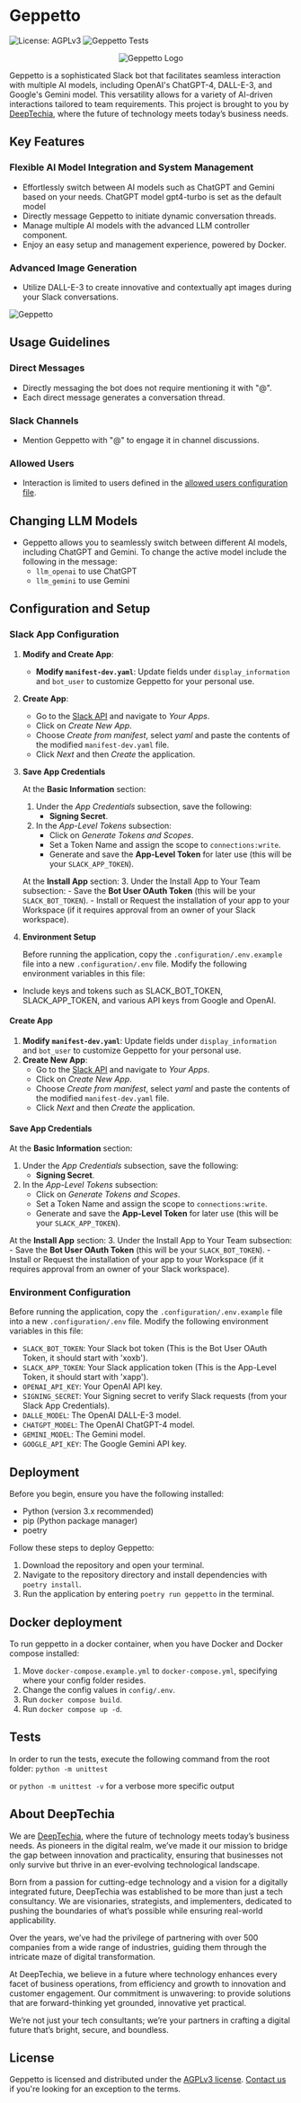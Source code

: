 # Geppetto

![License: AGPLv3](https://img.shields.io/badge/License-AGPL%20v3-blue.svg) 
![Geppetto Tests](https://github.com/Deeptechia/geppetto/actions/workflows/tests-python.yml/badge.svg)

<p align="center">
  <img src="./assets/GeppettoMini.png" alt="Geppetto Logo"/>
</p>

Geppetto is a sophisticated Slack bot that facilitates seamless interaction with multiple AI models, including OpenAI's ChatGPT-4, DALL-E-3, and Google's Gemini model. This versatility allows for a variety of AI-driven interactions tailored to team requirements. This project is brought to you by [DeepTechia](https://deeptechia.io/), where the future of technology meets today’s business needs.

## Key Features

### Flexible AI Model Integration and System Management

- Effortlessly switch between AI models such as ChatGPT and Gemini based on your needs. ChatGPT model gpt4-turbo is set as the default model
- Directly message Geppetto to initiate dynamic conversation threads.
- Manage multiple AI models with the advanced LLM controller component.
- Enjoy an easy setup and management experience, powered by Docker.

### Advanced Image Generation

- Utilize DALL-E-3 to create innovative and contextually apt images during your Slack conversations.

![Geppetto](/assets/Geppetto.gif)

## Usage Guidelines

### Direct Messages

- Directly messaging the bot does not require mentioning it with "@".
- Each direct message generates a conversation thread.

### Slack Channels

- Mention Geppetto with "@" to engage it in channel discussions.

### Allowed Users

- Interaction is limited to users defined in the [allowed users configuration file](./config/allowed-slack-ids.json).

## Changing LLM Models

- Geppetto allows you to seamlessly switch between different AI models, including ChatGPT and Gemini. To change the active model include the following in the message:
  - `llm_openai` to use ChatGPT
  - `llm_gemini` to use Gemini

## Configuration and Setup

### Slack App Configuration

1. **Modify and Create App**:
   - **Modify `manifest-dev.yaml`**: Update fields under `display_information` and `bot_user` to customize Geppetto for your personal use.
2. **Create App**:
   - Go to the  [Slack API](https://api.slack.com) and navigate to *Your Apps*.
   - Click on *Create New App*.
   - Choose *Create from manifest*, select *yaml* and paste the contents of the modified `manifest-dev.yaml` file.
   - Click *Next* and then *Create* the application.

3. **Save App Credentials**

   At the **Basic Information** section:
     1. Under the *App Credentials* subsection, save the following:
        - **Signing Secret**.
     2. In the *App-Level Tokens* subsection:
        - Click on *Generate Tokens and Scopes*.
        - Set a Token Name and assign the scope to `connections:write`.
        - Generate and save the **App-Level Token** for later use (this will be your `SLACK_APP_TOKEN`).

   At the **Install App** section:
      3. Under the Install App to Your Team subsection:
        - Save the **Bot User OAuth Token** (this will be your `SLACK_BOT_TOKEN`).
        - Install or Request the installation of your app to your Workspace (if it requires approval from an owner of your Slack workspace).

4. **Environment Setup**

    Before running the application, copy the `.configuration/.env.example` file into a new `.configuration/.env` file. Modify the following environment variables in this file:

- Include keys and tokens such as SLACK_BOT_TOKEN, SLACK_APP_TOKEN, and various API keys from Google and OpenAI.

#### Create App

1. **Modify `manifest-dev.yaml`**: Update fields under `display_information` and `bot_user` to customize Geppetto for your personal use.
2. **Create New App**:
    - Go to the [Slack API](https://api.slack.com) and navigate to *Your Apps*.
    - Click on *Create New App*.
    - Choose *Create from manifest*, select *yaml* and paste the contents of the modified `manifest-dev.yaml` file.
    - Click *Next* and then *Create* the application.

#### Save App Credentials

At the **Basic Information** section:

  1. Under the *App Credentials* subsection, save the following:
     - **Signing Secret**.
  2. In the *App-Level Tokens* subsection:
     - Click on *Generate Tokens and Scopes*.
     - Set a Token Name and assign the scope to `connections:write`.
     - Generate and save the **App-Level Token** for later use (this will be your `SLACK_APP_TOKEN`).

At the **Install App** section:
  3. Under the Install App to Your Team subsection:
     - Save the **Bot User OAuth Token** (this will be your `SLACK_BOT_TOKEN`).
     - Install or Request the installation of your app to your Workspace (if it requires approval from an owner of your Slack workspace).

### Environment Configuration

Before running the application, copy the `.configuration/.env.example` file into a new `.configuration/.env` file. Modify the following environment variables in this file:

- `SLACK_BOT_TOKEN`: Your Slack bot token (This is the Bot User OAuth Token, it should start with 'xoxb').
- `SLACK_APP_TOKEN`: Your Slack application token (This is the App-Level Token, it should start with 'xapp').
- `OPENAI_API_KEY`: Your OpenAI API key.
- `SIGNING_SECRET`: Your Signing secret to verify Slack requests (from your Slack App Credentials).
- `DALLE_MODEL`: The OpenAI DALL-E-3 model.
- `CHATGPT_MODEL`: The OpenAI ChatGPT-4 model.
- `GEMINI_MODEL`: The Gemini model.
- `GOOGLE_API_KEY`: The Google Gemini API key.

## Deployment

Before you begin, ensure you have the following installed:

- Python (version 3.x recommended)
- pip (Python package manager)
- poetry

Follow these steps to deploy Geppetto:

1. Download the repository and open your terminal.
2. Navigate to the repository directory and install dependencies with `poetry install`.
3. Run the application by entering `poetry run geppetto` in the terminal.

## Docker deployment
To run geppetto in a docker container, when you have Docker and Docker compose installed:

1. Move `docker-compose.example.yml` to `docker-compose.yml`, specifying where your config folder resides.
2. Change the config values in `config/.env`.
3. Run `docker compose build`.
4. Run `docker compose up -d`.

## Tests

In order to run the tests, execute the following command from the root folder:
`python -m unittest`

or `python -m unittest -v` for a verbose more specific output

## About DeepTechia

We are [DeepTechia](https://deeptechia.io/), where the future of technology meets today’s business needs. As pioneers in the digital realm, we’ve made it our mission to bridge the gap between innovation and practicality, ensuring that businesses not only survive but thrive in an ever-evolving technological landscape.

Born from a passion for cutting-edge technology and a vision for a digitally integrated future, DeepTechia was established to be more than just a tech consultancy. We are visionaries, strategists, and implementers, dedicated to pushing the boundaries of what’s possible while ensuring real-world applicability.

Over the years, we’ve had the privilege of partnering with over 500 companies from a wide range of industries, guiding them through the intricate maze of digital transformation.

At DeepTechia, we believe in a future where technology enhances every facet of business operations, from efficiency and growth to innovation and customer engagement. Our commitment is unwavering: to provide solutions that are forward-thinking yet grounded, innovative yet practical.

We’re not just your tech consultants; we’re your partners in crafting a digital future that’s bright, secure, and boundless.

## License

Geppetto is licensed and distributed under the [AGPLv3 license](LICENSE). [Contact us](https://deeptechia.io/contact/) if you're looking for an exception to the terms.
